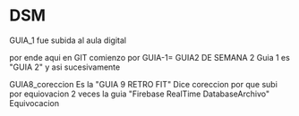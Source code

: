 # DSM
GUIA_1 fue subida al aula digital

por ende aqui en GIT comienzo por GUIA-1= GUIA2 DE SEMANA 2
Guia 1 es "GUIA 2" y asi sucesivamente 

GUIA8_coreccion Es la "GUIA 9 RETRO FIT"
Dice coreccion por que subi por equiovacion 2 veces la guia "Firebase RealTime DatabaseArchivo"
Equivocacion 
